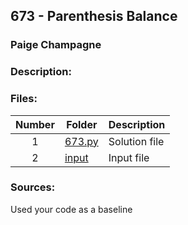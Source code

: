 ## 673 - Parenthesis Balance
### Paige Champagne
### Description:



### Files:
| Number | Folder                              | Description                            |
| :----: | ----------------------------------- | -------------------------------------- |
| 1 | [673.py](./673.py)   | Solution file |
| 2 | [input](./input)   | Input file |

### Sources:
Used your code as a baseline